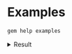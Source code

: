 # Examples

```sh
gem help examples
```

<details>
<summary>Result</summary>

    Some examples of 'gem' usage.

    * Install 'rake', either from local directory or remote server:

        gem install rake

    * Install 'rake', only from remote server:

        gem install rake --remote

    * Install 'rake', but only version 0.3.1, even if dependencies
      are not met, and into a user-specific directory:

        gem install rake --version 0.3.1 --force --user-install

    * List local gems whose name begins with 'D':

        gem list D

    * List local and remote gems whose name contains 'log':

        gem search log --both

    * List only remote gems whose name contains 'log':

        gem search log --remote

    * Uninstall 'rake':

        gem uninstall rake

    * Create a gem:

        See https://guides.rubygems.org/make-your-own-gem/

    * See information about RubyGems:

        gem environment

    * Update all gems on your system:

        gem update

    * Update your local version of RubyGems

        gem update --system


</details>
